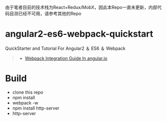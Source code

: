 由于笔者目前的技术栈为React+Redux/MobX，因此本Repo一直未更新，内部代码目测已经不可用，请参考其他的Repo

# angular2-es6-webpack-quickstart
QuickStarter and Tutorial For Angular2 ＆ ES6 ＆ Webpack

> - [Webpack Integration Guide In angular.io](https://angular.io/docs/ts/latest/guide/webpack.html)


# Build 

- clone this repo 
- npm install
- webpack -w
- npm install http-server
- http-server
